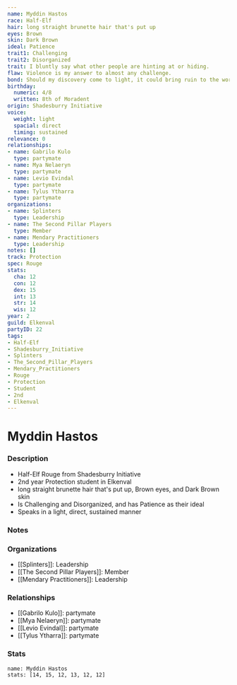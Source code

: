 ```yaml
---
name: Myddin Hastos
race: Half-Elf
hair: long straight brunette hair that's put up
eyes: Brown
skin: Dark Brown
ideal: Patience
trait1: Challenging
trait2: Disorganized
trait: I bluntly say what other people are hinting at or hiding.
flaw: Violence is my answer to almost any challenge.
bond: Should my discovery come to light, it could bring ruin to the world.
birthday:
  numeric: 4/8
  written: 8th of Moradent
origin: Shadesburry Initiative
voice:
  weight: light
  spacial: direct
  timing: sustained
relevance: 0
relationships:
- name: Gabrilo Kulo
  type: partymate
- name: Mya Nelaeryn
  type: partymate
- name: Levio Evindal
  type: partymate
- name: Tylus Ytharra
  type: partymate
organizations:
- name: Splinters
  type: Leadership
- name: The Second Pillar Players
  type: Member
- name: Mendary Practitioners
  type: Leadership
notes: []
track: Protection
spec: Rouge
stats:
  cha: 12
  con: 12
  dex: 15
  int: 13
  str: 14
  wis: 12
year: 2
guild: Elkenval
partyID: 22
tags:
- Half-Elf
- Shadesburry_Initiative
- Splinters
- The_Second_Pillar_Players
- Mendary_Practitioners
- Rouge
- Protection
- Student
- 2nd
- Elkenval
---
```

# Myddin Hastos
### Description
- Half-Elf Rouge from Shadesburry Initiative
- 2nd year Protection student in Elkenval
- long straight brunette hair that's put up, Brown eyes, and Dark Brown skin
- Is Challenging and Disorganized, and has Patience as their ideal
- Speaks in a light, direct, sustained manner

### Notes

### Organizations
- [[Splinters]]: Leadership
- [[The Second Pillar Players]]: Member
- [[Mendary Practitioners]]: Leadership

### Relationships
- [[Gabrilo Kulo]]: partymate
- [[Mya Nelaeryn]]: partymate
- [[Levio Evindal]]: partymate
- [[Tylus Ytharra]]: partymate

### Stats
```statblock
name: Myddin Hastos
stats: [14, 15, 12, 13, 12, 12]
```